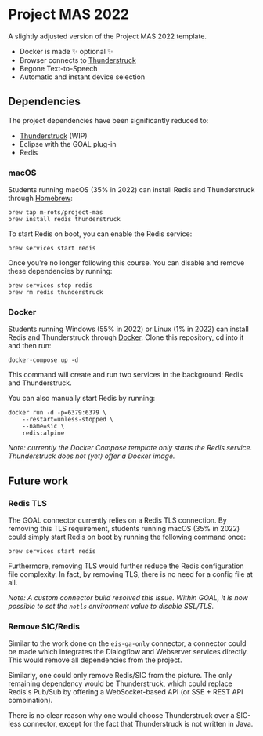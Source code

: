 # Project MAS 2022

A slightly adjusted version of the Project MAS 2022 template.

- Docker is made ✨ optional ✨
- Browser connects to [Thunderstruck](https://github.com/m-rots/thunderstruck)
- Begone Text-to-Speech
- Automatic and instant device selection

## Dependencies

The project dependencies have been significantly reduced to:

- [Thunderstruck](https://github.com/m-rots/thunderstruck) (WIP)
- Eclipse with the GOAL plug-in
- Redis

### macOS

Students running macOS (35% in 2022) can install Redis and Thunderstruck through [Homebrew](https://brew.sh):

```
brew tap m-rots/project-mas
brew install redis thunderstruck
```

To start Redis on boot, you can enable the Redis service:

```
brew services start redis
```

Once you're no longer following this course. You can disable and remove these dependencies by running:

```
brew services stop redis
brew rm redis thunderstruck
```

### Docker

Students running Windows (55% in 2022) or Linux (1% in 2022) can install Redis and Thunderstruck through [Docker](https://www.docker.com/get-started).
Clone this repository, cd into it and then run:

```
docker-compose up -d
```

This command will create and run two services in the background: Redis and Thunderstruck.

You can also manually start Redis by running:

```
docker run -d -p=6379:6379 \
    --restart=unless-stopped \
    --name=sic \
    redis:alpine
```

_Note: currently the Docker Compose template only starts the Redis service. Thunderstruck does not (yet) offer a Docker image._

## Future work

### Redis TLS

The GOAL connector currently relies on a Redis TLS connection.
By removing this TLS requirement, students running macOS (35% in 2022) could simply start Redis on boot by running the following command once:

```
brew services start redis
```

Furthermore, removing TLS would further reduce the Redis configuration file complexity.
In fact, by removing TLS, there is no need for a config file at all.

_Note: A custom connector build resolved this issue. Within GOAL, it is now possible to set the `notls` environment value to disable SSL/TLS._

### Remove SIC/Redis

Similar to the work done on the `eis-ga-only` connector, a connector could be made which integrates the Dialogflow and Webserver services directly.
This would remove all dependencies from the project.

Similarly, one could only remove Redis/SIC from the picture.
The only remaining dependency would be Thunderstruck, which could replace Redis's Pub/Sub by offering a WebSocket-based API (or SSE + REST API combination).

There is no clear reason why one would choose Thunderstruck over a SIC-less connector, except for the fact that Thunderstruck is not written in Java.